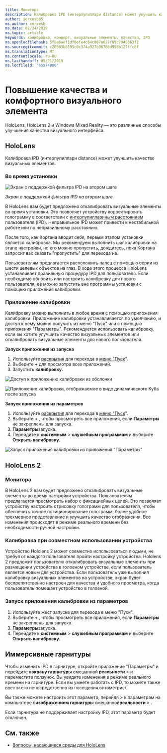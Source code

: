```yaml
---
title: Монитора
description: Калибровка IPD (интерпупиллари distance) может улучшить качество визуальных элементов. Как HoloLens, так и Windows Mixed Reality — это возможности для настройки IPD.
author: xerxesb85
ms.author: xerxesb
ms.date: 02/24/2019
ms.topic: article
keywords: калибровка, комфорт, визуальные элементы, качество, IPD
ms.openlocfilehash: 5f8e6aef1df0efe4c64c807e627f69c7949363f2
ms.sourcegitcommit: c20563b8195c0c374a927b96708d958b127ffc8f
ms.translationtype: MT
ms.contentlocale: ru-RU
ms.lasthandoff: 05/21/2019
ms.locfileid: "65974806"
---
```

# <a name="improve-visual-quality-and-comfort"></a>Повышение качества и комфортного визуального элемента
HoloLens, HoloLens 2 и Windows Mixed Reality — это различные способы улучшения качества визуального интерфейса. 

## <a name="hololens"></a>HoloLens

Калибровка IPD (интерпупиллари distance) может улучшить качество визуальных элементов.

### <a name="during-setup"></a>Во время установки

![Экран с поддержкой фильтра IPD на втором шаге](images/ipd-finger-alignment-300px.jpg)<br>

*Экран с поддержкой фильтра IPD на втором шаге*

В HoloLens вам будет предложено откалибровать визуальные элементы во время установки. Это позволяет устройству корректировать голограмму в соответствии с [интерпупиллариным расстоянием](https://en.wikipedia.org/wiki/Interpupillary_distance) пользователя (IPD). Неправильное IPD может привести к нестабильной работе или по неправильному расстоянию.

После того, как Кортана вводит себя, первым этапом установки является калибровка. Мы рекомендуем выполнить шаг калибровки на этапе настройки, но его можно пропустить, дождитесь, пока Кортана запросит вас сказать "пропустить" для перехода на.

Пользователям предлагается расположить палец с помощью серии из шести целевых объектов на глаз. В ходе этого процесса HoloLens устанавливает правильную процедуру IPD для пользователя. Если необходимо обновить или настроить калибровку для нового пользователя, ее можно запустить вне программы установки с помощью приложения калибровки.

### <a name="calibration-app"></a>Приложение калибровки

Калибровку можно выполнить в любое время с помощью приложения калибровки. Приложение калибровки устанавливается по умолчанию, и доступ к нему можно получить из меню "Пуск" или с помощью приложения "Параметры". Рекомендуется использовать калибровку, если вы хотите улучшить качество визуальных элементов или откалибровать визуальные элементы для нового пользователя.

**Запуск приложения из запуска**
1. Используйте [раскрытия](gestures.md#bloom) для перехода в [меню "Пуск](navigating-the-windows-mixed-reality-home.md#start-menu)".
2. Выберите **+** для просмотра всех приложений.
3. Запустить **калибровку**.

![Доступ к приложению калибровки из оболочки](images/calibration-shell.png)

![Приложение калибровки, отображаемое в виде динамического Куба после запуска](images/calibration-livecube-200px.png)

**Запуск приложения из параметров**
1. Используйте [раскрытия](gestures.md#bloom) для перехода в [меню "Пуск](navigating-the-windows-mixed-reality-home.md#start-menu)".
2. Выберите **+** , чтобы просмотреть все приложения, если **Параметры** не закреплены для запуска.
3. **Параметры**запуска.
4. Перейдите к **системным** > **служебным программам** и выберите **Открыть калибровку**.

![Запуск приложения калибровки из приложения "Параметры"](images/calibration-settings-500px.jpg)

## <a name="hololens-2"></a>HoloLens 2

### <a name="calibration"></a>Монитора 

В HoloLens 2 вам будет предложено откалибровать визуальные элементы во время настройки устройства. Пользователям предлагается просмотреть набор с фиксациейных целей. Это позволяет устройству настроить отрисовку голограмм для пользователя, чтобы обеспечить точное позиционирование голограмм, более удобное трехмерное представление и улучшить качество отображения. Все изменения происходят в режиме реального времени без необходимости ручной настройки. 

### <a name="calibration-when-sharing-a-device"></a>Калибровка при совместном использовании устройства 

Устройство Hololens 2 может совместно использоваться людьми, не требуя от каждого пользователя пройти настройку устройства. Hololens 2 предложит пользователю откалибровать визуальные элементы при размещении устройства в головном устройстве, если пользователь является новым для устройства. Если пользователь уже выполнил калибровку визуальных элементов на устройстве, экран будет беспрепятственно настроен для качества и удобного просмотра, когда пользователь помещает устройство в головной.  

### <a name="launching-the-calibration-app-from-settings"></a>Запуск приложения калибровки из параметров
1. Используйте жест запуска для перехода в меню "Пуск".
2. Выберите **+** , чтобы просмотреть все приложения, если **Параметры** не закреплены для запуска.
3. **Параметры**запуска.
4. Перейдите к **системным** > **служебным программам** и выберите **Открыть калибровку**.

## <a name="immersive-headsets"></a>Иммерсивные гарнитуры

Чтобы изменить IPD в гарнитуре, откройте приложение "Параметры" и перейдите к**экрану гарнитуры** смешанной **реальности** > и переместите ползунок. Вы увидите изменения в режиме реального времени на гарнитуре. Если вы умеете работать с IPD, то можете также ввести его непосредственно из посещения оптометрист.

Вы также можете настроить этот параметр, перейдя > к параметрам на компьютере с**изображением гарнитуры** смешанной**реальности** > .

Если гарнитура не поддерживает настройку IPD, этот параметр будет отключен.

## <a name="see-also"></a>См. также
* [Вопросы, касающиеся среды для HoloLens](environment-considerations-for-hololens.md)
